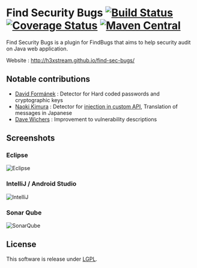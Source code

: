 # Find Security Bugs [![Build Status](https://secure.travis-ci.org/h3xstream/find-sec-bugs.png?branch=master)](http://travis-ci.org/h3xstream/find-sec-bugs) [![Coverage Status](https://coveralls.io/repos/h3xstream/find-sec-bugs/badge.png?branch=master)](https://coveralls.io/r/h3xstream/find-sec-bugs?branch=master) [![Maven Central](https://maven-badges.herokuapp.com/maven-central/com.h3xstream.findsecbugs/findsecbugs-plugin/badge.svg)](http://search.maven.org/#search%7Cga%7C1%7Cg%3A%22com.h3xstream.findsecbugs%22%20a%3A%22findsecbugs-plugin%22)

Find Security Bugs is a plugin for FindBugs that aims to help security audit on Java web application.

Website : http://h3xstream.github.io/find-sec-bugs/

## Notable contributions

 - [David Formánek](https://github.com/formanek) : Detector for Hard coded passwords and cryptographic keys
 - [Naoki Kimura](https://github.com/naokikimura) : Detector for [injection in custom API](http://h3xstream.github.io/find-sec-bugs/bugs.htm#CUSTOM_INJECTION), Translation of messages in Japanese
 - [Dave Wichers](https://github.com/davewichers) : Improvement to vulnerability descriptions

## Screenshots

### Eclipse

![Eclipse](http://h3xstream.github.io/find-sec-bugs/images/screens/eclipse.png)

### IntelliJ / Android Studio

![IntelliJ](http://h3xstream.github.io/find-sec-bugs/images/screens/intellij.png)

### Sonar Qube

![SonarQube](http://h3xstream.github.io/find-sec-bugs/images/screens/sonar.png)

## License

This software is release under [LGPL](http://www.gnu.org/licenses/lgpl.html).
